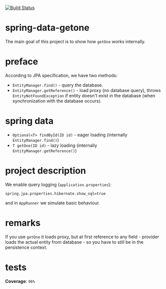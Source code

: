 [![Build Status](https://travis-ci.com/mtumilowicz/spring-data-getone.svg?branch=master)](https://travis-ci.com/mtumilowicz/spring-data-getone)
# spring-data-getone
The main goal of this project is to show how `getOne` works internally.

# preface
According to JPA specification, we have two methods:
* `EntityManager.find()` - query the database.
* `EntityManager.getReference()` - load proxy (no database query), 
    throws `EntityNotFoundException` if entity doesn't exist in the database 
    (when synchronization with the database occurs).
    
# spring data
* `Optional<T> findById(ID id)` - eager loading (internally `EntityManager.find()`)
* `T getOne(ID id)` - lazy loading (internally `EntityManager.getReference()`)

# project description
We enable query logging (`application.properties`):
```
spring.jpa.properties.hibernate.show_sql=true
```

and in `AppRunner` we simulate basic behaviour.

# remarks
If you use `getOne` it loads proxy, but at first reference to any field - 
provider loads the actual entity from database - so you have to still be
in the persistence context.

# tests
**Coverage**: `96%`
